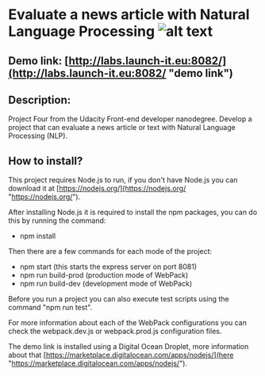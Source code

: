 # Evaluate a news article with Natural Language Processing ![alt text][logo]
[logo]: https://alexpwls.github.io/personal-blog-website/images/favicon/favicon-16x16.png "Purple dot"

Demo link: [http://labs.launch-it.eu:8082/](http://labs.launch-it.eu:8082/ "demo link")
---

## Description:

Project Four from the Udacity Front-end developer nanodegree. Develop a project that can evaluate a news article or text with Natural Language Processing (NLP).

## How to install?

This project requires Node.js to run, if you don't have Node.js you can download it at [https://nodejs.org/](https://nodejs.org/ "https://nodejs.org/").

After installing Node.js it is required to install the npm packages, you can do this by running the command:

* npm install

Then there are a few commands for each mode of the project:

* npm start (this starts the express server on port 8081)
* npm run build-prod (production mode of WebPack)
* npm run build-dev (development mode of WebPack)

Before you run a project you can also execute test scripts using the command "npm run test".

For more information about each of the WebPack configurations you can check the webpack.dev.js or webpack.prod.js configuration files.

The demo link is installed using a Digital Ocean Droplet, more information about that [https://marketplace.digitalocean.com/apps/nodejs/](here "https://marketplace.digitalocean.com/apps/nodejs/").